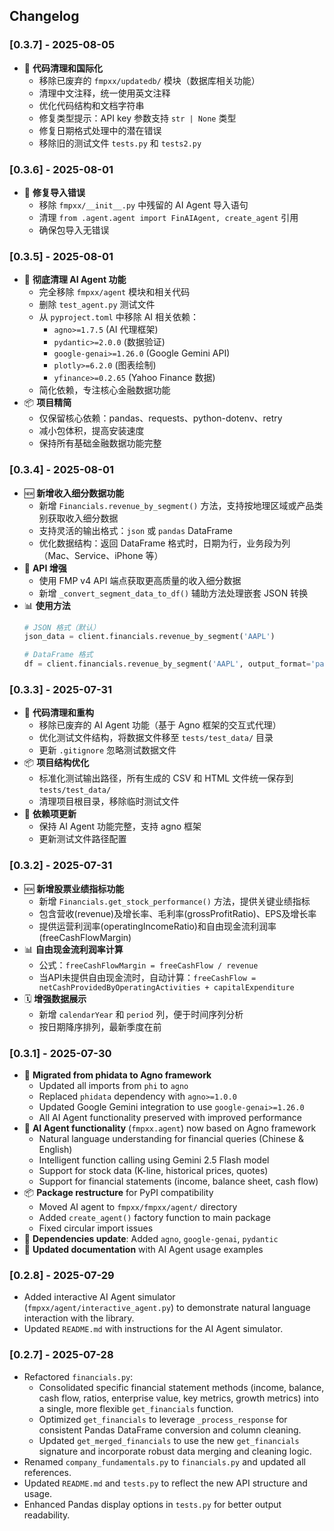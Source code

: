## Changelog

### [0.3.7] - 2025-08-05
- 🧹 **代码清理和国际化**
  - 移除已废弃的 `fmpxx/updatedb/` 模块（数据库相关功能）
  - 清理中文注释，统一使用英文注释
  - 优化代码结构和文档字符串
  - 修复类型提示：API key 参数支持 `str | None` 类型
  - 修复日期格式处理中的潜在错误
  - 移除旧的测试文件 `tests.py` 和 `tests2.py`

### [0.3.6] - 2025-08-01
- 🐛 **修复导入错误**
  - 移除 `fmpxx/__init__.py` 中残留的 AI Agent 导入语句
  - 清理 `from .agent.agent import FinAIAgent, create_agent` 引用
  - 确保包导入无错误

### [0.3.5] - 2025-08-01
- 🧹 **彻底清理 AI Agent 功能**
  - 完全移除 `fmpxx/agent` 模块和相关代码
  - 删除 `test_agent.py` 测试文件
  - 从 `pyproject.toml` 中移除 AI 相关依赖：
    - `agno>=1.7.5` (AI 代理框架)
    - `pydantic>=2.0.0` (数据验证)
    - `google-genai>=1.26.0` (Google Gemini API)
    - `plotly>=6.2.0` (图表绘制)
    - `yfinance>=0.2.65` (Yahoo Finance 数据)
  - 简化依赖，专注核心金融数据功能
- 📦 **项目精简**
  - 仅保留核心依赖：pandas、requests、python-dotenv、retry
  - 减小包体积，提高安装速度
  - 保持所有基础金融数据功能完整

### [0.3.4] - 2025-08-01
- 🆕 **新增收入细分数据功能**
  - 新增 `Financials.revenue_by_segment()` 方法，支持按地理区域或产品类别获取收入细分数据
  - 支持灵活的输出格式：`json` 或 `pandas` DataFrame
  - 优化数据结构：返回 DataFrame 格式时，日期为行，业务段为列（Mac、Service、iPhone 等）
- 🔧 **API 增强**
  - 使用 FMP v4 API 端点获取更高质量的收入细分数据
  - 新增 `_convert_segment_data_to_df()` 辅助方法处理嵌套 JSON 转换
- 📊 **使用方法**
  ```python
  # JSON 格式（默认）
  json_data = client.financials.revenue_by_segment('AAPL')
  
  # DataFrame 格式
  df = client.financials.revenue_by_segment('AAPL', output_format='pandas')
  ```

### [0.3.3] - 2025-07-31
- 🧹 **代码清理和重构**
  - 移除已废弃的 AI Agent 功能（基于 Agno 框架的交互式代理）
  - 优化测试文件结构，将数据文件移至 `tests/test_data/` 目录
  - 更新 `.gitignore` 忽略测试数据文件
- 📦 **项目结构优化**
  - 标准化测试输出路径，所有生成的 CSV 和 HTML 文件统一保存到 `tests/test_data/`
  - 清理项目根目录，移除临时测试文件
- 🔧 **依赖项更新**
  - 保持 AI Agent 功能完整，支持 agno 框架
  - 更新测试文件路径配置

### [0.3.2] - 2025-07-31
- 🆕 **新增股票业绩指标功能**
  - 新增 `Financials.get_stock_performance()` 方法，提供关键业绩指标
  - 包含营收(revenue)及增长率、毛利率(grossProfitRatio)、EPS及增长率
  - 提供运营利润率(operatingIncomeRatio)和自由现金流利润率(freeCashFlowMargin)
- 📊 **自由现金流利润率计算**
  - 公式：`freeCashFlowMargin = freeCashFlow / revenue`
  - 当API未提供自由现金流时，自动计算：`freeCashFlow = netCashProvidedByOperatingActivities + capitalExpenditure`
- 🗓️ **增强数据展示**
  - 新增 `calendarYear` 和 `period` 列，便于时间序列分析
  - 按日期降序排列，最新季度在前

### [0.3.1] - 2025-07-30
- 🔄 **Migrated from phidata to Agno framework**
  - Updated all imports from `phi` to `agno`
  - Replaced `phidata` dependency with `agno>=1.0.0`
  - Updated Google Gemini integration to use `google-genai>=1.26.0`
  - All AI Agent functionality preserved with improved performance
- 🧠 **AI Agent functionality** (`fmpxx.agent`) now based on Agno framework
  - Natural language understanding for financial queries (Chinese & English)
  - Intelligent function calling using Gemini 2.5 Flash model
  - Support for stock data (K-line, historical prices, quotes)
  - Support for financial statements (income, balance sheet, cash flow)
- 📦 **Package restructure** for PyPI compatibility
  - Moved AI agent to `fmpxx/fmpxx/agent/` directory
  - Added `create_agent()` factory function to main package
  - Fixed circular import issues
- 🔧 **Dependencies update**: Added `agno`, `google-genai`, `pydantic`
- 📝 **Updated documentation** with AI Agent usage examples

### [0.2.8] - 2025-07-29
- Added interactive AI Agent simulator (`fmpxx/agent/interactive_agent.py`) to demonstrate natural language interaction with the library.
- Updated `README.md` with instructions for the AI Agent simulator.

### [0.2.7] - 2025-07-28
- Refactored `financials.py`:
    - Consolidated specific financial statement methods (income, balance, cash flow, ratios, enterprise value, key metrics, growth metrics) into a single, more flexible `get_financials` function.
    - Optimized `get_financials` to leverage `_process_response` for consistent Pandas DataFrame conversion and column cleaning.
    - Updated `get_merged_financials` to use the new `get_financials` signature and incorporate robust data merging and cleaning logic.
- Renamed `company_fundamentals.py` to `financials.py` and updated all references.
- Updated `README.md` and `tests.py` to reflect the new API structure and usage.
- Enhanced Pandas display options in `tests.py` for better output readability.